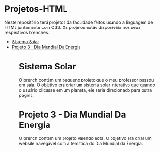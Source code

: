 # Projetos-HTML
Neste repositório terá projetos da faculdade feitos usando a linguagem de HTML juntamente com CSS. Os projetos estão disponivéis nos seus respectivos brenches.

<ul>
  <li><a href="https://github.com/MariaClara-Canuto/Projetos-HTML/tree/Sistema-Solar">Sistema Solar</a>
  <li><a href=https://github.com/MariaClara-Canuto/Projetos-HTML/tree/Projeto3-DiaDaEnergia>Projeto 3 - Dia Mundial Da Energia</a>
<ul>

<h1>
  Sistema Solar
</h1>
<p>O brench contém um pequeno projeto que o meu professor passou em sala. O objetivo era criar um sistema solar interativo que quando o usuário clicasse em um planeta, ele seria direcionado para outra página.</p>
<h1>
  Projeto 3 - Dia Mundial Da Energia
</h1>
<p>O brench contém um projeto valendo nota. O objetivo era criar um website navegável com a temática do Dia Mundial da Energia.</p>
